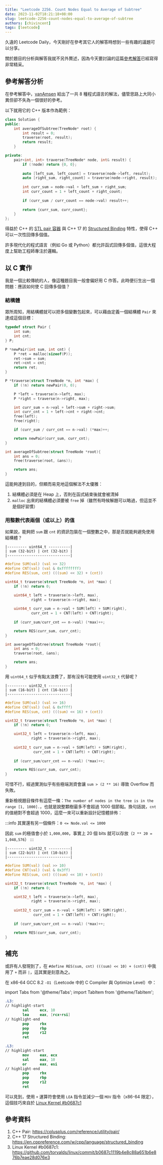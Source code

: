 ```yaml
---
title: "Leetcode 2256. Count Nodes Equal to Average of Subtree"
date: 2023-11-02T18:21:18+08:00
slug: leetcode-2256-count-nodes-equal-to-average-of-subtree
authors: [chivincent]
tags: [leetcode]
---
```


久違的 Leetcode Daily，今天剛好在參考其它人的解答時想到一些有趣的議題可以分享。

關於題目的分析與解答我就不另外贅述，因為今天要討論的這篇[參考解答](https://leetcode.com/problems/count-nodes-equal-to-average-of-subtree/solutions/4236928/89-45-post-order-traversal/?envType=daily-question&envId=2023-11-02)已經寫得非常精采。

<!--truncate-->

## 參考解答分析

在參考解答中，[vanAmsen](https://leetcode.com/vanAmsen/) 給出了一共 8 種程式語言的解法，儘管思路上大同小異但卻不失為一個很好的參考。

以下就用它的 C++ 版本作為範例：

```cpp
class Solution {
public:
    int averageOfSubtree(TreeNode* root) {
        int result = 0;
        traverse(root, result);
        return result;
    }

private:
    pair<int, int> traverse(TreeNode* node, int& result) {
        if (!node) return {0, 0};
        
        auto [left_sum, left_count] = traverse(node->left, result);
        auto [right_sum, right_count] = traverse(node->right, result);
        
        int curr_sum = node->val + left_sum + right_sum;
        int curr_count = 1 + left_count + right_count;
        
        if (curr_sum / curr_count == node->val) result++;
        
        return {curr_sum, curr_count};
    }
};
```

得益於 C++ 的 [STL pair 容器](https://cplusplus.com/reference/utility/pair/) 與 C++ 17 的 [Structured Binding](https://en.cppreference.com/w/cpp/language/structured_binding) 特性，使得 C++ 可以一次性回傳多個值。

許多現代化的程式語言（例如 Go 或 Python）都允許函式回傳多個值，這很大程度上幫助工程師專注於邏輯。

## 以 C 實作

我是一個比較傳統的人，像這種題目我一般會偏好用 C 作答。此時便衍生出一個問題：應該如何使 C 回傳多個值？

### 結構體

眾所周知，用結構體就可以把多個變數包起來，可以藉由定義一個結構體 `Pair` 來達成這個目標：

```c
typedef struct Pair {
    int sum;
    int cnt;
} P;

P *newPair(int sum, int cnt) {
    P *ret = malloc(sizeof(P));
    ret->sum = sum;
    ret->cnt = cnt;
    return ret;
}

P *traverse(struct TreeNode *n, int *max) {
    if (!n) return newPair(0, 0);

    P *left = traverse(n->left, max);
    P *right = traverse(n->right, max);

    int curr_sum = n->val + left->sum + right->sum;
    int curr_cnt = 1 + left->cnt + right->cnt;
    free(left);
    free(right);

    if (curr_sum / curr_cnt == n->val) (*max)++;

    return newPair(curr_sum, curr_cnt);
}

int averageOfSubtree(struct TreeNode *root){
    int ans = 0;
    free(traverse(root, &ans));

    return ans;
}
```

這能夠達到目的，但顯而易見地這個解法不太優雅：

1. 結構體必須是在 Heap 上，否則在函式結束後就會被清掉
2. `malloc` 出來的結構體必須要被 `free` 掉（雖然有時候解題可以略過，但這並不是個好習慣）

### 用整數代表兩個（或以上）的值

如果說，能夠把 `sum` 跟 `cnt` 的資訊包裝在一個整數之中，那是否就能夠避免使用結構體？

```
|--------- uint64_t ----------|
| sum (32-bit) | cnt (32-bit) |
|-----------------------------|
```

```c
#define SUM(val) (val >> 32)
#define CNT(val) (val & 0xffffffff)
#define RES(sum, cnt) (((sum) << 32) + (cnt))

uint64_t traverse(struct TreeNode *n, int *max) {
    if (!n) return 0;

    uint64_t left = traverse(n->left, max),
            right = traverse(n->right, max);
    
    uint64_t curr_sum = n->val + SUM(left) + SUM(right),
            curr_cnt = 1 + CNT(left) + CNT(right);
        
    if (curr_sum/curr_cnt == n->val) (*max)++;

    return RES(curr_sum, curr_cnt);
}

int averageOfSubtree(struct TreeNode *root){
    int ans = 0;
    traverse(root, &ans);

    return ans;
}
```

用 `uint64_t` 似乎有點太浪費了，那有沒有可能使用 `uint32_t` 代替呢？

```
|--------- uint32_t ----------|
| sum (16-bit) | cnt (16-bit) |
|-----------------------------|
```

```c
#define SUM(val) (val >> 16)
#define CNT(val) (val & 0xffff)
#define RES(sum, cnt) (((sum) << 16) + (cnt))

uint32_t traverse(struct TreeNode *n, int *max) {
    if (!n) return 0;

    uint32_t left = traverse(n->left, max),
            right = traverse(n->right, max);
    
    uint32_t curr_sum = n->val + SUM(left) + SUM(right),
             curr_cnt = 1 + CNT(left) + CNT(right);
        
    if (curr_sum/curr_cnt == n->val) (*max)++;

    return RES(curr_sum, curr_cnt);
}
```

可惜不行，經過實測似乎有些極端測資會讓 `sum > (2 ** 16)` 導致 Overflow 而失敗。

重新檢視題目條件有這麼一條：`The number of nodes in the tree is in the range [1, 1000].`，也就是說整顆樹最多不會超過 1000 個節點。換句話說，`cnt` 的值絕對不會超過 1000，這麼一來可以重新設計記憶體排佈：

:::info
其實還有另一個條件：`0 <= Node.val <= 1000`

因此 `sum` 的極值會小於 `1,000,000`，事實上 20 個 bits 就可以存放（`2 ** 20 = 1,048,576`）
:::

```
|--------- uint32_t ----------|
| sum (22-bit) | cnt (10-bit) |
|-----------------------------|
```

```c
#define SUM(val) (val >> 10)
#define CNT(val) (val & 0x3ff)
#define RES(sum, cnt) (((sum) << 10) + (cnt))

uint32_t traverse(struct TreeNode *n, int *max) {
    if (!n) return 0;

    uint32_t left = traverse(n->left, max),
            right = traverse(n->right, max);
    
    uint32_t curr_sum = n->val + SUM(left) + SUM(right),
             curr_cnt = 1 + CNT(left) + CNT(right);
        
    if (curr_sum/curr_cnt == n->val) (*max)++;

    return RES(curr_sum, curr_cnt);
}
```

## 補充

或許有人發現到了，在 `#define RES(sum, cnt) (((sum) << 10) + (cnt))` 中我用了 `+` 而非 `|`，這其實是刻意為之。

在 x86-64 GCC 8.2 `-O1`（Leetcode 中的 C Compiler 與 Optimize Level）中：

import Tabs from '@theme/Tabs';
import TabItem from '@theme/TabItem';

<Tabs>
<TabItem value="use-add-op" label="使用 + 運算符" default>

```nasm
.L3:
// highlight-start
        sal     ecx, 10
        lea     eax, [rcx+rsi]
// highlight-end
        pop     rbx
        pop     rbp
        pop     r12
        ret
```

</TabItem>
<TabItem value="use-or-op" label="使用 | 運算符">

```nasm
.L3:
// highlight-start
        mov     eax, ecx
        sal     eax, 10
        or      eax, esi
// highlight-end
        pop     rbx
        pop     rbp
        pop     r12
        ret
```

</TabItem>
</Tabs>

可以見到，使用 `+` 運算符會使用 `LEA` 指令並減少一個 `MOV` 指令（x86-64 限定），這個技巧來自於 [Linux Kernel #b0687c1](https://github.com/torvalds/linux/commit/b0687c1119b4e8c88a651b6e876b7eae28d076e3)

## 參考資料

1. C++ Pair: https://cplusplus.com/reference/utility/pair/
2. C++ 17 Structured Binding: https://en.cppreference.com/w/cpp/language/structured_binding
3. Linux Kernel #b0687c1: https://github.com/torvalds/linux/commit/b0687c1119b4e8c88a651b6e876b7eae28d076e3